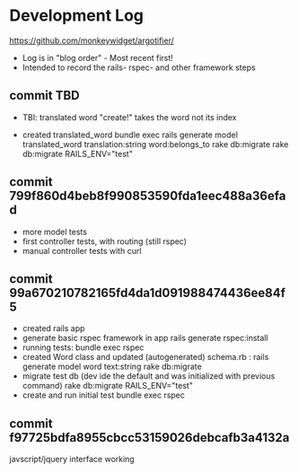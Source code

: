 Development Log
===============

https://github.com/monkeywidget/argotifier/

- Log is in "blog order" - Most recent first!
- Intended to record the rails- rspec- and other framework steps

commit TBD
----------

- TBI: translated word "create!" takes the word not its index

- created translated_word
    bundle exec rails generate model translated_word translation:string word:belongs_to
    rake db:migrate
    rake db:migrate RAILS_ENV="test"


commit 799f860d4beb8f990853590fda1eec488a36efad
-----------------------------------------------

- more model tests
- first controller tests, with routing (still rspec)
- manual controller tests with curl

commit 99a670210782165fd4da1d091988474436ee84f5
-----------------------------------------------

- created rails app
- generate basic rspec framework in app
    rails generate rspec:install
- running tests:
    bundle exec rspec
- created Word class and updated (autogenerated) schema.rb :
    rails generate model word text:string
    rake db:migrate
- migrate test db (dev ide the default and was initialized with previous command)
    rake db:migrate RAILS_ENV="test"
- create and run initial test
    bundle exec rspec

commit f97725bdfa8955cbcc53159026debcafb3a4132a
-----------------------------------------------

javscript/jquery interface working

